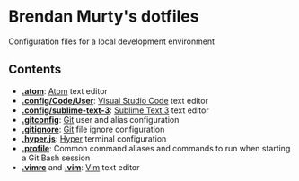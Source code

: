 # Brendan Murty's dotfiles

Configuration files for a local development environment

## Contents

- **[.atom](.atom/)**: [Atom](https://atom.io/) text editor
- **[.config/Code/User](.config/Code/User/)**: [Visual Studio Code](https://code.visualstudio.com/) text editor
- **[.config/sublime-text-3](.config/sublime-text-3)**: [Sublime Text 3](https://www.sublimetext.com/3) text editor
- **[.gitconfig](.gitconfig)**: [Git](https://git-scm.com/) user and alias configuration
- **[.gitignore](.gitignore)**: [Git](https://git-scm.com/) file ignore configuration
- **[.hyper.js](.hyper.js)**: [Hyper](https://hyper.is/) terminal configuration
- **[.profile](.profile)**: Common command aliases and commands to run when starting a Git Bash session
- **[.vimrc](.vimrc)** and **[.vim](.vim/)**: [Vim](http://www.vim.org/) text editor
